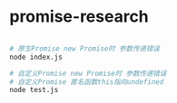 # promise-research

``` bash

# 原生Promise new Promise时 参数传递错误
node index.js

# 自定义Promise new Promise时 参数传递错误
# 自定义Promise 匿名函数this指向undefined
node test.js


```